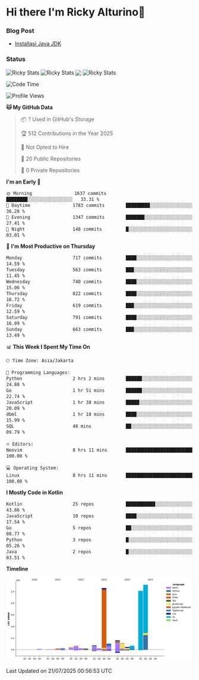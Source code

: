 # Hi there I'm Ricky Alturino👋

### Blog Post

<!-- BLOG-POST-LIST:START -->

- [Installasi Java JDK](https://onirutla.medium.com/installasi-java-jdk-ec701beeb5cb?source=rss-d9d81c918cc9------2)
<!-- BLOG-POST-LIST:END -->

### Status

<img align="center" alt="Ricky Stats" src="https://github-readme-stats.vercel.app/api?username=Alturino&theme=dark&show_icons=true&hide_border=false" />
<img align="center" alt="Ricky Stats" src="https://github-readme-stats.vercel.app/api/top-langs/?username=Alturino&theme=dark&show_icons=true&layout=compact"/>
<img align="center" width="640px" src="https://github-readme-stats.vercel.app/api/wakatime?username=Alturino&layout=compact&hide_border=true&theme=dark">
<img align="center" alt="Ricky Stats" src="https://leetcard.jacoblin.cool/alturino?border=0&radius=20&ext=activity"/>

<!--START_SECTION:waka-->
![Code Time](http://img.shields.io/badge/Code%20Time-1%2C279%20hrs%2036%20mins-blue)

![Profile Views](http://img.shields.io/badge/Profile%20Views-0-blue)

**🐱 My GitHub Data** 

> 📦 ? Used in GitHub's Storage 
 > 
> 🏆 512 Contributions in the Year 2025
 > 
> 🚫 Not Opted to Hire
 > 
> 📜 20 Public Repositories 
 > 
> 🔑 0 Private Repositories 
 > 
**I'm an Early 🐤** 

```text
🌞 Morning                1637 commits        ████████░░░░░░░░░░░░░░░░░   33.31 % 
🌆 Daytime                1783 commits        █████████░░░░░░░░░░░░░░░░   36.28 % 
🌃 Evening                1347 commits        ███████░░░░░░░░░░░░░░░░░░   27.41 % 
🌙 Night                  148 commits         █░░░░░░░░░░░░░░░░░░░░░░░░   03.01 % 
```
📅 **I'm Most Productive on Thursday** 

```text
Monday                   717 commits         ████░░░░░░░░░░░░░░░░░░░░░   14.59 % 
Tuesday                  563 commits         ███░░░░░░░░░░░░░░░░░░░░░░   11.45 % 
Wednesday                740 commits         ████░░░░░░░░░░░░░░░░░░░░░   15.06 % 
Thursday                 822 commits         ████░░░░░░░░░░░░░░░░░░░░░   16.72 % 
Friday                   619 commits         ███░░░░░░░░░░░░░░░░░░░░░░   12.59 % 
Saturday                 791 commits         ████░░░░░░░░░░░░░░░░░░░░░   16.09 % 
Sunday                   663 commits         ███░░░░░░░░░░░░░░░░░░░░░░   13.49 % 
```


📊 **This Week I Spent My Time On** 

```text
🕑︎ Time Zone: Asia/Jakarta

💬 Programming Languages: 
Python                   2 hrs 2 mins        ██████░░░░░░░░░░░░░░░░░░░   24.88 % 
Go                       1 hr 51 mins        ██████░░░░░░░░░░░░░░░░░░░   22.74 % 
JavaScript               1 hr 38 mins        █████░░░░░░░░░░░░░░░░░░░░   20.09 % 
dbml                     1 hr 18 mins        ████░░░░░░░░░░░░░░░░░░░░░   15.99 % 
SQL                      48 mins             ██░░░░░░░░░░░░░░░░░░░░░░░   09.79 % 

🔥 Editors: 
Neovim                   8 hrs 11 mins       █████████████████████████   100.00 % 

💻 Operating System: 
Linux                    8 hrs 11 mins       █████████████████████████   100.00 % 
```

**I Mostly Code in Kotlin** 

```text
Kotlin                   25 repos            ███████████░░░░░░░░░░░░░░   43.86 % 
JavaScript               10 repos            ████░░░░░░░░░░░░░░░░░░░░░   17.54 % 
Go                       5 repos             ██░░░░░░░░░░░░░░░░░░░░░░░   08.77 % 
Python                   3 repos             █░░░░░░░░░░░░░░░░░░░░░░░░   05.26 % 
Java                     2 repos             █░░░░░░░░░░░░░░░░░░░░░░░░   03.51 % 
```



**Timeline**

![Lines of Code chart](https://raw.githubusercontent.com/Alturino/Alturino/main/assets/bar_graph.png)


 Last Updated on 21/07/2025 00:56:53 UTC
<!--END_SECTION:waka-->
